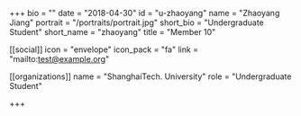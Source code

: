 +++
bio = ""
date = "2018-04-30"
id = "u-zhaoyang"
name = "Zhaoyang Jiang"
portrait = "/portraits/portrait.jpg"
short_bio = "Undergraduate Student"
short_name = "zhaoyang"
title = "Member 10"

[[social]]
    icon = "envelope"
    icon_pack = "fa"
    link = "mailto:test@example.org"

[[organizations]]
    name = "ShanghaiTech. University"
    role = "Undergraduate Student"

+++
